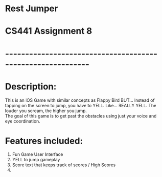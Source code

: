 # Rest Jumper
# CS441 Assignment 8
# -----------------------------------------------------------
# Description:
This is an IOS Game with similar concepts as Flappy Bird BUT...
Instead of tapping on the screen to jump, you have to YELL. Like... REALLY YELL. The louder you scream, the higher you jump.  
The goal of this game is to get past the obstacles using just your voice and eye coordination.  

# Features included:
1) Fun Game User Interface 
2) YELL to jump gameplay
3) Score text that keeps track of scores / High Scores
4) 
